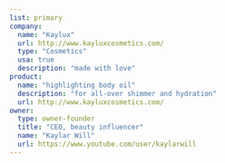 ```yaml
---
list: primary
company:
  name: "Kaylux"
  url: http://www.kayluxcosmetics.com/
  type: "Cosmetics"
  usa: true
  description: "made with love"
product:
  name: "highlighting body oil"
  description: "for all-over shimmer and hydration"
  url: http://www.kayluxcosmetics.com/
owner:
  type: owner-founder
  title: "CEO, beauty influencer"
  name: "Kaylar Will"
  url: https://www.youtube.com/user/kaylarwill
---
```

